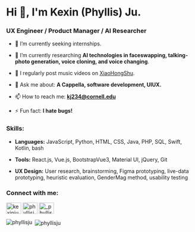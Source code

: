 <h1 align="left">Hi 👋, I'm Kexin (Phyllis) Ju.</h1>
<h3 align="left"> UX Engineer / Product Manager / AI Researcher</h3>

- 🔭 I’m currently seeking internships.

- 🌱 I’m currently researching **AI technologies in faceswapping, talking-photo generation, voice cloning, and voice changing**.

- 📝 I regularly post music videos on [XiaoHongShu](https://www.xiaohongshu.com/user/profile/5db530c00000000001008a08?xhsshare=CopyLink&appuid=5db530c00000000001008a08&apptime=1657227649).

- 💬 Ask me about: **A Cappella, software development, UIUX.**

- 📫 How to reach me: **kj234@cornell.edu**


- ⚡ Fun fact: **I hate bugs!**

<h3 align="left">Skills:</h3>

- **Languages:** JavaScript, Python, HTML, CSS, Java, PHP, SQL, Swift, Kotlin, bash

- **Tools:** React.js, Vue.js, BootstrapVue3, Material UI, jQuery, Git

- **UX Design:** User research, brainstorming, Figma prototyping, live-data prototyping, heuristic evaluation, GenderMag method, usability testing

<h3 align="left">Connect with me:</h3>
<p align="left">
<a href="https://linkedin.com/in/kexin-ju-2572a7235" target="_blank"><img align="center" src="https://raw.githubusercontent.com/rahuldkjain/github-profile-readme-generator/master/src/images/icons/Social/linked-in-alt.svg" alt="kexinju" height="30" width="40" /></a>
<a href="https://www.instagram.com/_phyllisju_" target="_blank"><img align="center" src="https://raw.githubusercontent.com/rahuldkjain/github-profile-readme-generator/master/src/images/icons/Social/instagram.svg" alt="phyllisju" height="30" width="40" /></a>
<a href="https://twitter.com/Phylliiiis" target="_blank"><img align="center" src="https://raw.githubusercontent.com/rahuldkjain/github-profile-readme-generator/master/src/images/icons/Social/twitter.svg" alt="_phyllisju_" height="30" width="40" /></a>
</p>

<p><img align="left" src="https://github-readme-stats.vercel.app/api/top-langs?username=phyllisju&show_icons=true&locale=en&layout=compact" alt="phyllisju" /></p>

<p>&nbsp;<img align="center" src="https://github-readme-stats.vercel.app/api?username=phyllisju&show_icons=true&locale=en" alt="phyllisju" /></p>
